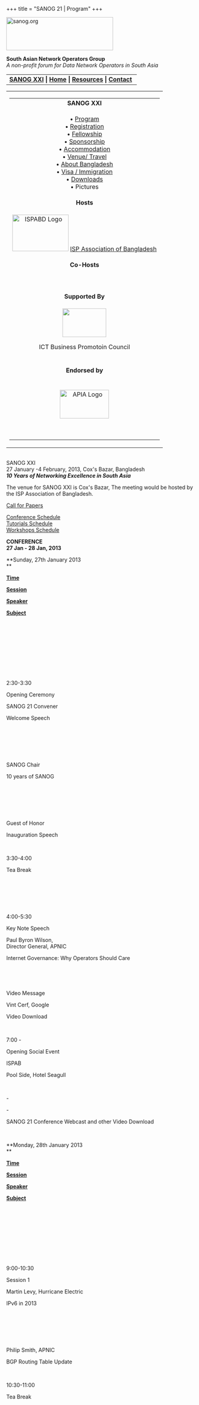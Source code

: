 +++
title = "SANOG 21 | Program"
+++

[<img src="../images/logo.jpg" width="283" height="88" alt="sanog.org" />](../index.html)

**South Asian Network Operators Group**  
*A non-profit forum for Data Network Operators in South Asia*

<table width="760" data-border="0" data-cellspacing="0" data-cellpadding="0">
<tbody>
<tr class="odd">
<td><strong><a href="index.htm">SANOG XXI</a> |</strong> <strong><a href="../index.html">Home</a> | <a href="../resources/index.html">Resources</a> | <a href="../contact.htm">Contact</a> </strong></td>
</tr>
</tbody>
</table>

<table width="99%" data-border="0" data-cellspacing="0" data-cellpadding="8">
<colgroup>
<col style="width: 100%" />
</colgroup>
<tbody>
<tr class="odd">
<td><table width="100%" data-border="0" data-cellspacing="2" data-cellpadding="0">
<colgroup>
<col style="width: 100%" />
</colgroup>
<tbody>
<tr class="odd">
<td style="text-align: center;"><strong>SANOG XXI</strong></td>
</tr>
<tr class="even">
<td style="text-align: center;"><p>• <a href="program.htm">Program</a><br />
• <a href="registration.htm">Registration</a><br />
• <a href="fellowship.htm">Fellowship</a><br />
• <a href="sponsorship.htm">Sponsorship</a><br />
• <a href="accommodation.htm">Accommodation</a><br />
• <a href="venue.htm">Venue/ Travel</a><br />
• <a href="country.htm">About Bangladesh</a><br />
• <a href="visa.htm">Visa / Immigration</a><br />
• <a href="downloads.htm">Downloads</a><br />
• Pictures</p></td>
</tr>
<tr class="odd">
<td style="text-align: center;"><strong>Hosts</strong></td>
</tr>
<tr class="even">
<td style="text-align: center;"><div data-align="center">
<p><a href="http://www.ispabd.org/"><img src="images/ispabdlogo.gif" width="149" height="97" alt="ISPABD Logo" /></a> <a href="http://www.ispabd.org/">ISP Association of Bangladesh</a></p>
</div></td>
</tr>
<tr class="odd">
<td style="text-align: center;"><strong>Co-Hosts</strong></td>
</tr>
<tr class="even">
<td style="text-align: center;"><p><br />
</p></td>
</tr>
<tr class="odd">
<td style="text-align: center;"><strong>Supported By</strong></td>
</tr>
<tr class="even">
<td style="text-align: center;"><p><img src="images/bpc-logo-1.jpg" width="116" height="76" /></p>
<p>ICT Business Promotoin Council<br />
<br />
</p></td>
</tr>
<tr class="odd">
<td style="text-align: center;"><strong>Endorsed by</strong></td>
</tr>
<tr class="even">
<td style="text-align: center;"><p><br />
<a href="http://www.apia.org/"><img src="images/apialogo.gif" width="130" height="76" alt="APIA Logo" /></a></p>
<p> </p></td>
</tr>
</tbody>
</table></td>
</tr>
</tbody>
</table>

<img src="../images/1pxt.gif" width="1" height="1" />

SANOG XXI  
27 January -4 February, 2013, Cox's Bazar, Bangladesh  
***10 Years of Networking Excellence in South Asia***

The venue for SANOG XXI is Cox's Bazar, The meeting would be hosted by
the ISP Association of Bangladesh.

[Call for Papers  
](cfp.htm)

[Conference Schedule  
](program.htm#conference)[Tutorials Schedule](program.htm#Tutorial)[  
](program.htm#conference)[Workshops Schedule](program.htm#workshop)  
  

**CONFERENCE**  
**27 Jan - 28 Jan, 2013**

**Sunday, 27th January 2013  
**

  

**<u>Time</u>**

**<u>Session</u>**

**<u>Speaker</u>**

**<u>Subject</u>**

 

 

 

 

 

2:30-3:30

Opening Ceremony

SANOG 21 Convener

Welcome Speech

 

 

 

SANOG Chair

10 years of SANOG

 

 

 

Guest of Honor

Inauguration Speech

 

3:30-4:00

Tea Break

 

 

 

4:00-5:30

Key Note Speech

Paul Byron Wilson,  
Director General, APNIC

Internet Governance: Why Operators Should Care

 

 

Video Message

Vint Cerf, Google

Video Download 

 

7:00 -

Opening Social Event

ISPAB

Pool Side, Hotel Seagull

 

\-

\-

SANOG 21 Conference Webcast and other Video Download 

 

**Monday, 28th January 2013  
**

  

**<u>Time</u>**

**<u>Session</u>**

**<u>Speaker</u>**

**<u>Subject</u>**

 

 

 

 

 

9:00-10:30

Session 1

Martin Levy, Hurricane Electric

IPv6 in 2013

 

 

 

Philip Smith, APNIC

BGP Routing Table Update

 

10:30-11:00

Tea Break

 

 

 

 

 

 

 

 

11:00-12:30

Session 2

Kurt Erik Lindqvist, NetNod

The History of Peering & Learning for Future

 

 

 

 

 

 

12:30-1:00

Session 3

Tanveer Hamdani, Juniper

The Next Generation Data Centers

 

 

 

 

 

 

1:00-2:00

Lunch

 

 

 

 

 

 

 

 

2:00-2:30

Session 4

Aravindakshan Jishnu, Tejas Networks

Recent Advancement in Backhaul Solution

 

 

 

 

 

 

2:30:3:00

Session 5

Santanu Das Gupta, Cisco

SDN: Software Defined Network

 

 

 

 

 

 

3:00-3:30

Session 6

Vicent Chiu, Google

 

 

 

 

 

 

 

3:30-4:00

Tea Break

 

 

 

 

 

 

 

 

4:00-5:00

 

Srinivas Chendi, APNIC

APNIC Update

 

 

 

GZ Kabir, BDCOM

BDIX Update

 

 

 

Fakrul Alam, BDCERT

BDCERT Update

 

 

 

Faisal Hasan, ISOC Dhaka Chapter

ISOC Chapter Update

 

 

 

Jichen Thinley, Bhutan Telecom

Bhutan Telecom Update

 

5:00-5:30

BoF

 

 

 

 

 

 

 

 

**7:00 Onward**

**GALA Dinner**

**APNIC**

**10 years Jubilation and Celebration**  
**Roof-Top Restaurent,**  
**Hotel Ocean Paradise**

 

**TUTORIAL**  **29 jan - 30 Jan, 2013**
--------------------------------------

<table data-border="0" data-cellspacing="0" data-cellpadding="0" width="637">
<colgroup>
<col style="width: 20%" />
<col style="width: 20%" />
<col style="width: 20%" />
<col style="width: 20%" />
<col style="width: 20%" />
</colgroup>
<tbody>
<tr class="odd">
<td><strong><u>Date</u></strong></td>
<td><p><strong><u>Track</u></strong></p></td>
<td><p><strong><u>Time</u></strong></p></td>
<td><p><strong><u>Speaker</u></strong></p></td>
<td><p><strong><u>Subject</u></strong></p></td>
</tr>
<tr class="even">
<td><p>1/29/2013</p></td>
<td><p>Track 1</p></td>
<td><p>9:00-1:00</p></td>
<td><p>APNIC</p></td>
<td><p>Internet Resource Management</p></td>
</tr>
<tr class="odd">
<td><p> </p></td>
<td><p> </p></td>
<td><p>2:00-5:30</p></td>
<td><p>APNIC</p></td>
<td><p>Internet Routing Registry</p></td>
</tr>
<tr class="even">
<td><p> </p></td>
<td><p> </p></td>
<td><p> </p></td>
<td><p> </p></td>
<td><p> </p></td>
</tr>
<tr class="odd">
<td><p> </p></td>
<td><p>Track 2</p></td>
<td><p>9:00-1:00</p></td>
<td><p>Chetan Prakash Gautam, Juniper</p></td>
<td><p>Seamless MPLS &amp; focus on flexible service delivery</p></td>
</tr>
<tr class="even">
<td><p> </p></td>
<td><p> </p></td>
<td><p>2:00-5:30</p></td>
<td><p>Santanu Das Gupta,<br />
Cisco</p></td>
<td><p>Metro Ethernet &amp; OEM</p></td>
</tr>
<tr class="odd">
<td><p> </p></td>
<td><p> </p></td>
<td><p> </p></td>
<td><p> </p></td>
<td><p> </p></td>
</tr>
<tr class="even">
<td><p> </p></td>
<td><p>Track 3</p></td>
<td><p>9:00-1:00</p></td>
<td><p>Fakrul Alam Pappu, DHAKACOM</p></td>
<td><p>DDOS Attacks: Preparation-Detection-Mitigation</p></td>
</tr>
<tr class="odd">
<td><p> </p></td>
<td><p> </p></td>
<td><p>2:00-5:30</p></td>
<td><p>Anowar Hasan Sabir, BDCOM</p></td>
<td><p>IP Contact Center, Quick Start</p></td>
</tr>
<tr class="even">
<td><p> </p></td>
<td><p> </p></td>
<td><p> </p></td>
<td><p> </p></td>
<td><p> </p></td>
</tr>
<tr class="odd">
<td><p>1/30/2013</p></td>
<td><p>Track 1</p></td>
<td><p>9:00-1:00</p></td>
<td><p>APNIC</p></td>
<td><p>IPv6 Tutorial</p></td>
</tr>
<tr class="even">
<td><p> </p></td>
<td><p> </p></td>
<td><p>2:00-5:30</p></td>
<td><p>APNIC</p></td>
<td><p>IPv6 Security</p></td>
</tr>
<tr class="odd">
<td><p> </p></td>
<td><p> </p></td>
<td><p> </p></td>
<td><p> </p></td>
<td><p> </p></td>
</tr>
<tr class="even">
<td><p> </p></td>
<td><p>Track 2</p></td>
<td><p>9:00-1:00</p></td>
<td><p>Anowar Hasan Sabir, BDCOM</p></td>
<td><p>IP Contact Center, Quick Start</p></td>
</tr>
<tr class="odd">
<td><p> </p></td>
<td><p> </p></td>
<td><p>2:00-5:30</p></td>
<td><p>Sebastian Buttrich</p></td>
<td><p>NRENs, Connectivity &amp; Power</p></td>
</tr>
<tr class="even">
<td><p> </p></td>
<td><p> </p></td>
<td><p> </p></td>
<td><p> </p></td>
<td><p> </p></td>
</tr>
<tr class="odd">
<td><p> </p></td>
<td><p>Track 3</p></td>
<td><p>9:00-1:00</p></td>
<td><p>TBD</p></td>
<td><p> </p></td>
</tr>
<tr class="even">
<td><p> </p></td>
<td><p> </p></td>
<td><p>2:00-5:30</p></td>
<td><p>Phil Regnauld</p></td>
<td><p>DNSSec Deployment</p></td>
</tr>
</tbody>
</table>

  
  
  

**WORKSHOP**  
**31 jan - 4 Feb, 2013**

<table data-border="0" data-cellspacing="0" data-cellpadding="0" width="636">
<tbody>
<tr class="odd">
<td><p><strong><u>Track</u></strong></p></td>
<td><p><strong><u>Instructor</u></strong></p></td>
<td><p><strong><u>Subject</u></strong></p></td>
</tr>
<tr class="even">
<td><p>Track 1</p></td>
<td><p>Aftab Siddique, Nurul Islam, Fakrul Alam</p></td>
<td><p>IPv4 and IPv6 Routing and Deployment</p></td>
</tr>
<tr class="odd">
<td><p> </p></td>
<td><p> </p></td>
<td><p> </p></td>
</tr>
<tr class="even">
<td><p>Track 2</p></td>
<td><p>Ram K. Pariyar, Sumon Ahmed Sabir, Z H Jewel</p></td>
<td><p>MPLS Network Design and Deployment</p></td>
</tr>
<tr class="odd">
<td><p> </p></td>
<td><p> </p></td>
<td><p> </p></td>
</tr>
<tr class="even">
<td><p>Track 3</p></td>
<td><p>Phil Regnauld, Andy Linton, Sebastian Buttrich, Faisal Hasan, GZ Kabir</p></td>
<td><p>Network Management and Monitoring, NSRC <a href="https://nsrc.org/workshops/2013/sanog21-nmm/">[Course Web Site]</a></p></td>
</tr>
</tbody>
</table>

  
  

 

<table width="100%" data-border="0" data-cellspacing="0">
<colgroup>
<col style="width: 100%" />
</colgroup>
<tbody>
<tr class="odd">
<td style="text-align: center;"><strong>Sponsors</strong></td>
</tr>
<tr class="even">
<td style="text-align: center;"><div data-align="center">
<p><strong>Diamond Sponsor</strong></p>
<table width="200" data-border="0">
<tbody>
<tr class="odd">
<td><img src="images/isoc-logo.GIF" width="235" height="95" alt="ISOC Logo" /></td>
<td><img src="images/juniper-newlogo.png" width="300" height="99" /></td>
</tr>
</tbody>
</table>
<p><img src="images/nsrc-logo-front.png" width="159" height="76" /></p>
<p> </p>
<p><strong>Gold Sponsor</strong></p>
<table>
<tbody>
<tr class="odd">
<td style="text-align: center;"><img src="images/apniclogo.jpg" width="192" height="50" alt="APNIC" /></td>
<td style="text-align: center;"> </td>
<td style="text-align: center;"><img src="images/logo_cisco.gif" width="180" height="93" /></td>
</tr>
</tbody>
</table>
<p><strong>Silver Sponsors</strong></p>
<table>
<tbody>
<tr class="odd">
<td style="text-align: center;"><img src="images/netnod-logo.jpg" width="88" height="55" alt="Netnod Logo" /></td>
<td style="text-align: center;"><img src="images/icannlogo.jpg" width="100" height="79" alt="ICANN " /></td>
<td style="text-align: center;"><img src="images/google_layered.jpg" width="225" height="94" /></td>
</tr>
<tr class="even">
<td style="text-align: center;"><img src="images/novo_com_logo.jpg" width="225" height="56" /></td>
<td style="text-align: center;"><img src="images/mango-logo.png" width="63" height="79" alt="Mango" /></td>
<td style="text-align: center;"><img src="images/bdhub.jpg" width="153" height="76" /></td>
</tr>
<tr class="odd">
<td style="text-align: center;"> </td>
<td style="text-align: center;"><img src="images/summit.jpg" width="151" height="76" /></td>
<td style="text-align: center;"> </td>
</tr>
</tbody>
</table>
<p><strong>Bandwidth Sponsor</strong></p>
<table>
<tbody>
<tr class="odd">
<td style="text-align: center;"> </td>
<td style="text-align: center;"><img src="images/fiberathome-logo.png" width="145" height="80" /></td>
<td style="text-align: center;"> </td>
</tr>
</tbody>
</table>
<p><strong>Other Sponsors</strong></p>
<table>
<tbody>
<tr class="odd">
<td style="text-align: center;"><img src="images/cybergate_logo.jpg" width="228" height="76" /></td>
<td style="text-align: center;"><img src="images/tejas_logo.jpg" width="146" height="68" /></td>
<td style="text-align: center;"><img src="images/adn.jpg" width="161" height="76" /></td>
</tr>
<tr class="even">
<td style="text-align: center;"><img src="images/pchlogo.jpg" width="97" height="44" /></td>
<td style="text-align: center;"><img src="images/bdcom-newlogo.png" width="200" height="45" alt="BDCOM" /></td>
<td style="text-align: center;"><img src="images/open.jpg" width="126" height="51" /></td>
</tr>
<tr class="odd">
<td style="text-align: center;"> </td>
<td style="text-align: center;"><a href="http://www.bdix.net"><img src="images/bdix-logo.gif" width="164" height="55" alt="BDIX Logo" /></a></td>
<td style="text-align: center;"> </td>
</tr>
</tbody>
</table>
<p><strong>Radio Partner</strong></p>
<p><img src="images/dhakaFM_Logo.png" width="148" height="76" /></p>
<p> </p>
<p> </p>
</div></td>
</tr>
</tbody>
</table>
